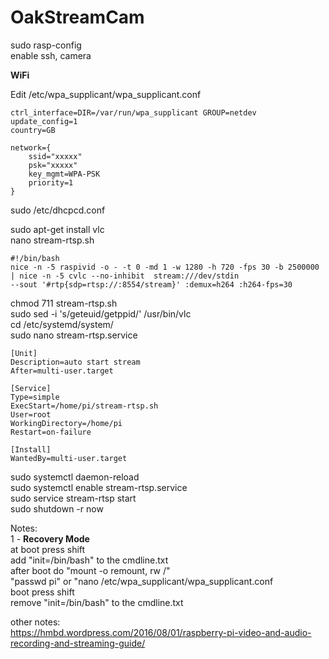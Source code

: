 # OakStreamCam

sudo rasp-config  
enable ssh, camera  
  
**WiFi**
  
Edit /etc/wpa_supplicant/wpa_supplicant.conf  
     
    ctrl_interface=DIR=/var/run/wpa_supplicant GROUP=netdev
    update_config=1
    country=GB
    
    network={
        ssid="xxxxx"
        psk="xxxxx"
        key_mgmt=WPA-PSK
        priority=1
    }
    
sudo /etc/dhcpcd.conf  


sudo apt-get install vlc  
nano stream-rtsp.sh  

    #!/bin/bash
    nice -n -5 raspivid -o - -t 0 -md 1 -w 1280 -h 720 -fps 30 -b 2500000 | nice -n -5 cvlc --no-inhibit  stream:///dev/stdin
    --sout '#rtp{sdp=rtsp://:8554/stream}' :demux=h264 :h264-fps=30

  chmod 711 stream-rtsp.sh  
  sudo sed -i 's/geteuid/getppid/' /usr/bin/vlc  
  cd /etc/systemd/system/  
  sudo  nano stream-rtsp.service  

    [Unit]
    Description=auto start stream
    After=multi-user.target
    
    [Service]
    Type=simple
    ExecStart=/home/pi/stream-rtsp.sh
    User=root
    WorkingDirectory=/home/pi
    Restart=on-failure
    
    [Install]
    WantedBy=multi-user.target

  sudo systemctl daemon-reload  
  sudo systemctl enable stream-rtsp.service  
  sudo service stream-rtsp start  
  sudo shutdown -r now  



Notes:  
1 - **Recovery Mode**  
    at boot press shift  
    add "init=/bin/bash" to the cmdline.txt  
    after boot do "mount -o remount, rw /"  
    "passwd pi" or "nano /etc/wpa_supplicant/wpa_supplicant.conf  
    boot press shift  
    remove "init=/bin/bash" to the cmdline.txt  

other notes:  
https://hmbd.wordpress.com/2016/08/01/raspberry-pi-video-and-audio-recording-and-streaming-guide/  

